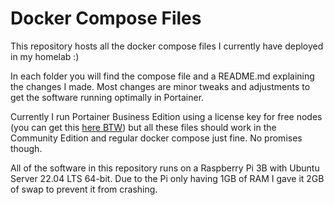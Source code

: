 # Docker Compose Files
This repository hosts all the docker compose files I currently have deployed in my homelab :)

In each folder you will find the compose file and a README.md explaining the changes I made. Most changes are minor tweaks and adjustments to get the software running optimally in Portainer. 

Currently I run Portainer Business Edition using a license key for free nodes (you can get this [here BTW](https://www.portainer.io/take-3)) but all these files should work in the Community Edition and regular docker compose just fine. No promises though.

All of the software in this repository runs on a Raspberry Pi 3B with Ubuntu Server 22.04 LTS 64-bit. Due to the Pi only having 1GB of RAM I gave it 2GB of swap to prevent it from crashing.
